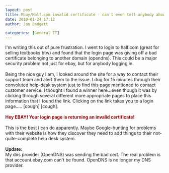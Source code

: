 ```yaml
---
layout: post
title: Ebay/Half.com invalid certificate - can't even tell anybody about it.
date: 2010-01-24 17:12
author: Jon Badgett

categories: [General IT]
---
```

I'm writing this out of pure frustration. I went to login to half.com (great for selling textbooks btw) and found that the login page was giving off a bad certificate belonging to another domain (opendns). This could be a major security problem not just for ebay, but for anybody logging in.<br /><br />Being the nice guy I am, I looked around the site for a way to contact their support team and alert them to the issue. I dug for 15 minutes through their convoluted help-desk system just to find <a href="http://pages.half.ebay.com/help/wizard/result_6_1_3.html?tier0=Technical+Issues&amp;tier1=[object+Object]&amp;tier2=result_6_1_3&amp;item=&amp;dsturl=http%3A%2F%2Fpages.half.ebay.com%2Fhelp%2Fhandbook%2Fbestways.html&amp;ContinueBtn=Continue#">this page</a> mentioned to contact customer service. I thought I found a winner here...even though it was by clicking through several different more appropriate pages to place this information that I found the link. Clicking on the link takes you to a login page..... [cough] [cough].<br /><br /><span style="color: rgb(153, 0, 0);"><span style="font-weight: bold;">Hey EBAY! Your login page is returning an invalid certificate!</span></span><br /><br />This is the best I can do apparently. Maybe Google-hunting for problems with their website is how they discover they need to add things to their not-quite-complete help desk system.<br /><br /><span style="font-weight: bold;">Update:</span><br />My dns provider (OpenDNS) was sending the bad cert. The real problem is that account.ebay.com can't be found. OpenDNS is no longer my DNS provider.
